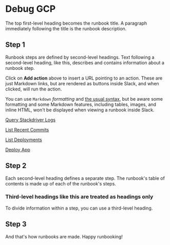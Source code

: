 # Debug GCP

The top first-level heading becomes the runbook title. A paragraph immediately following the title is the runbook description.

## Step 1

Runbook steps are defined by second-level headings. Text following a second-level heading, like this, describes and contains information about a runbook step.

Click on **Add action** above to insert a URL pointing to an action. These are just Markdown links, but are rendered as buttons inside Slack, and when clicked, will run the action.

You can use `Markdown` *formatting* and [the usual syntax](https://github.com/adam-p/markdown-here/wiki/Markdown-Cheatsheet), but be aware some formatting and some Markdown features, including tables, images, and inline HTML, won't be displayed when viewing a runbook inside Slack.


[Query Stackdriver Logs](https://console.transposit.com/mc/t/yoko-test-mc-team/actions/query_stackdriver_logs)

[List Recent Commits](https://console.transposit.com/mc/t/yoko-test-mc-team/actions/list_recent_commits)

[List Deployments](https://console.transposit.com/mc/t/yoko-test-mc-team/actions/list_deployments)

[Deploy App](https://console.transposit.com/mc/t/yoko-test-mc-team/actions/deploy_app)



## Step 2

Each second-level heading defines a separate step. The runbook's table of contents is made up of each of the runbook's steps.

### Third-level headings like this are treated as headings only

To divide information within a step, you can use a third-level heading.

## Step 3

And that's how runbooks are made. Happy runbooking!